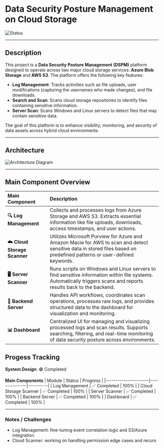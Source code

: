 # Data Security Posture Management on Cloud Storage
![Status](https://img.shields.io/badge/status-in%20progress-yellow)

---

<!-- ## 📚 Table of Contents
- [Description](#-description)
- [Architecture](#-architecture)
- [Main Component Overview](#-main-component-overview)

--- -->

## <!--📝--> Description

This project is a **Data Security Posture Management (DSPM)** platform designed to operate across two major cloud storage services: **Azure Blob Storage** and **AWS S3**. The platform offers the following key features:

- **Log Management**: Tracks activities such as file uploads, user modifications (capturing the usernames who made changes), and file downloads.
- **Search and Scan**: Scans cloud storage repositories to identify files containing sensitive information.
- **Server Scan**: Scans Windows and Linux servers to detect files that may contain sensitive data.

The goal of this platform is to enhance visibility, monitoring, and security of data assets across hybrid cloud environments.

---

## <!--📋--> Architecture

![Architecture Diagram](asset/architecture-final.png  )

---

## <!--🛠️--> Main Component Overview
| Main Component | Description |
| :------------- | :---------- |
| **🔍 Log Management** | Collects and processes logs from Azure Storage and AWS S3. Extracts essential information like file uploads, downloads, access timestamps, and user actions. |
| **☁️ Cloud Storage Scanner** | Utilizes Microsoft Purview for Azure and Amazon Macie for AWS to scan and detect sensitive data in stored files based on predefined patterns or user-defined keywords. |
| **🖥️ Server Scanner** | Runs scripts on Windows and Linux servers to find sensitive information within file systems. Automatically triggers scans and reports results back to the backend. |
| **🔗 Backend Server** | Handles API workflows, coordinates scan operations, processes raw logs, and provides structured data to the dashboard for visualization and monitoring. |
| **📊 Dashboard** | Centralized UI for managing and visualizing processed logs and scan results. Supports searching, filtering, and real-time monitoring of data security posture across environments. |

## Progess Tracking

**System Design**: 🟢 Completed

**Main Components**
| Module                | Status        | Progress |
|----------------------|---------------|----------|
| Log Management        | ✅ Completed | 100%      |
| Cloud Storage Scanner | ✅ Completed | 100%      |
| Server Scanner        | ✅ Completed   | 100%     |
| Backend Server        | ✅ Completed | 100%  |
| Dashboard             | ✅ Completed | 100%  |

---

### Notes / Challenges
- Log Management: fine-tuning event correlation logic and S3/Azure integration.
- Cloud Scanner: working on handling permission edge cases and recurs
